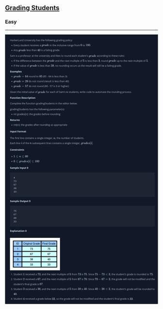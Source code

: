 <h2><a href="https://www.hackerrank.com/challenges/grading/problem">Grading Students</a></h2>
<h3>Easy</h3>
<hr/>
<img src="Images/img1.png"/>

